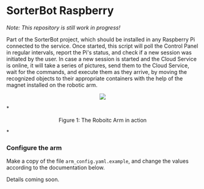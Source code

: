 # SorterBot Raspberry
*Note: This repository is still work in progress!*

Part of the SorterBot project, which should be installed in any Raspberry Pi connected to the service. Once started, this script will poll the Control Panel in regular intervals, report the Pi's status, and check if a new session was initiated by the user. In case a new session is started and the Cloud Service is online, it will take a series of pictures, send them to the Cloud Service, wait for the commands, and execute them as they arrive, by moving the recognized objects to their appropriate containers with the help of the magnet installed on the robotic arm.

<p align="center"><img src="./media/arm.gif"/></p>
*<p align="center">Figure 1: The Roboitc Arm in action</p>*

### Configure the arm
Make a copy of the file `arm_config.yaml.example`, and change the values according to the documentation below.

Details coming soon.
